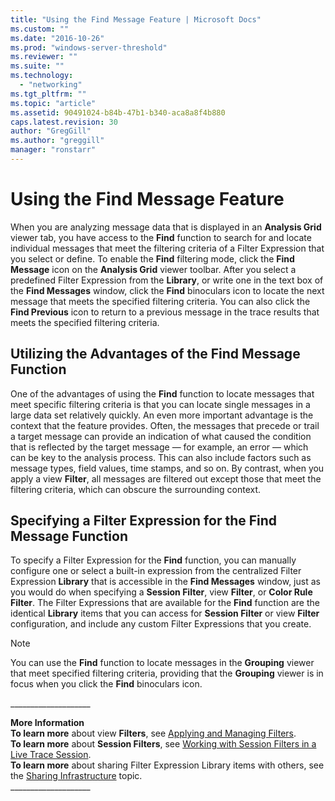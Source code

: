 ```yaml
---
title: "Using the Find Message Feature | Microsoft Docs"
ms.custom: ""
ms.date: "2016-10-26"
ms.prod: "windows-server-threshold"
ms.reviewer: ""
ms.suite: ""
ms.technology: 
  - "networking"
ms.tgt_pltfrm: ""
ms.topic: "article"
ms.assetid: 90491024-b84b-47b1-b340-aca8a8f4b880
caps.latest.revision: 30
author: "GregGill"
ms.author: "greggill"
manager: "ronstarr"
---
```

# Using the Find Message Feature
When you are analyzing message data that is displayed in an **Analysis Grid** viewer tab, you have access to the **Find** function to search for and locate individual messages that meet the filtering criteria of a Filter Expression that you select or define. To enable the **Find** filtering mode, click the **Find Message** icon on the **Analysis Grid** viewer toolbar. After you select a predefined Filter Expression from the **Library**, or write one in the text box of the **Find Messages** window, click the **Find** binoculars icon to locate the next message that meets the specified filtering criteria. You can also click the **Find Previous** icon to return to a previous message in the trace results that meets the specified filtering criteria.  
  
## Utilizing the Advantages of the Find Message Function  
 One of the advantages of using the **Find** function to locate messages that meet specific filtering criteria is that you can locate single messages in a large data set relatively quickly. An even more important advantage is the context that the feature provides. Often, the messages that precede or trail a target message can provide an indication of what caused the condition that is reflected by the target message — for example, an error — which can be key to the analysis process. This can also include factors such as message types, field values, time stamps, and so on. By contrast, when you apply a view **Filter**, all messages are filtered out except those that meet the filtering criteria, which can obscure the surrounding context.  
  
## Specifying a Filter Expression for the Find Message Function  
 To specify a Filter Expression for the **Find** function, you can manually configure one or select a built-in expression from the centralized Filter Expression **Library** that is accessible in the **Find Messages** window, just as you would do when specifying a **Session Filter**, view **Filter**, or **Color Rule Filter**. The Filter Expressions that are available for the **Find** function are the identical **Library** items that you can access for **Session Filter** or view **Filter** configuration, and include any custom Filter Expressions that you create.  
  
> [!NOTE]
>  You can use the **Find** function to locate messages in the **Grouping** viewer that meet specified filtering criteria, providing that the **Grouping** viewer is in focus when you click the **Find** binoculars icon.  
  
 ___________________\_  
  
 **More Information**   
 **To learn more** about view **Filters**, see [Applying and Managing Filters](applying-and-managing-filters.md).  
**To learn more** about **Session Filters**, see [Working with Session Filters in a Live Trace Session](working-with-session-filters-in-a-live-trace-session.md).  
**To learn more** about sharing Filter Expression Library items with others, see the [Sharing Infrastructure](sharing-infrastructure.md) topic.  
___________________\_